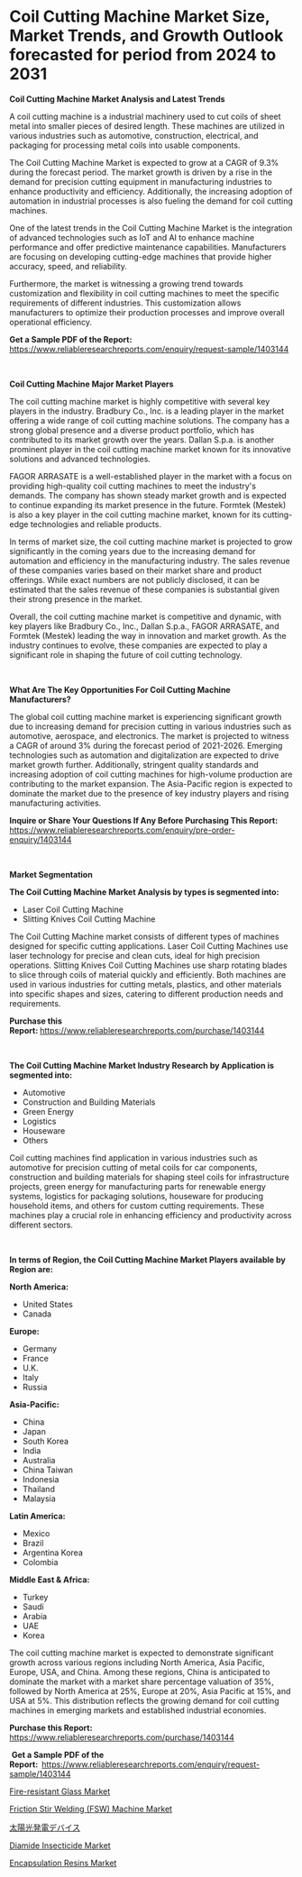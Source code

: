 <p><h1>Coil Cutting Machine Market Size, Market Trends, and Growth Outlook forecasted for period from 2024 to 2031</h1></p><p><strong>Coil Cutting Machine Market Analysis and Latest Trends</strong></p>
<p><p>A coil cutting machine is a industrial machinery used to cut coils of sheet metal into smaller pieces of desired length. These machines are utilized in various industries such as automotive, construction, electrical, and packaging for processing metal coils into usable components.</p><p>The Coil Cutting Machine Market is expected to grow at a CAGR of 9.3% during the forecast period. The market growth is driven by a rise in the demand for precision cutting equipment in manufacturing industries to enhance productivity and efficiency. Additionally, the increasing adoption of automation in industrial processes is also fueling the demand for coil cutting machines.</p><p>One of the latest trends in the Coil Cutting Machine Market is the integration of advanced technologies such as IoT and AI to enhance machine performance and offer predictive maintenance capabilities. Manufacturers are focusing on developing cutting-edge machines that provide higher accuracy, speed, and reliability.</p><p>Furthermore, the market is witnessing a growing trend towards customization and flexibility in coil cutting machines to meet the specific requirements of different industries. This customization allows manufacturers to optimize their production processes and improve overall operational efficiency.</p></p>
<p><strong>Get a Sample PDF of the Report:&nbsp;</strong> <a href="https://www.reliableresearchreports.com/enquiry/request-sample/1403144">https://www.reliableresearchreports.com/enquiry/request-sample/1403144</a></p>
<p>&nbsp;</p>
<p><strong>Coil Cutting Machine Major Market Players</strong></p>
<p><p>The coil cutting machine market is highly competitive with several key players in the industry. Bradbury Co., Inc. is a leading player in the market offering a wide range of coil cutting machine solutions. The company has a strong global presence and a diverse product portfolio, which has contributed to its market growth over the years. Dallan S.p.a. is another prominent player in the coil cutting machine market known for its innovative solutions and advanced technologies.</p><p>FAGOR ARRASATE is a well-established player in the market with a focus on providing high-quality coil cutting machines to meet the industry's demands. The company has shown steady market growth and is expected to continue expanding its market presence in the future. Formtek (Mestek) is also a key player in the coil cutting machine market, known for its cutting-edge technologies and reliable products.</p><p>In terms of market size, the coil cutting machine market is projected to grow significantly in the coming years due to the increasing demand for automation and efficiency in the manufacturing industry. The sales revenue of these companies varies based on their market share and product offerings. While exact numbers are not publicly disclosed, it can be estimated that the sales revenue of these companies is substantial given their strong presence in the market.</p><p>Overall, the coil cutting machine market is competitive and dynamic, with key players like Bradbury Co., Inc., Dallan S.p.a., FAGOR ARRASATE, and Formtek (Mestek) leading the way in innovation and market growth. As the industry continues to evolve, these companies are expected to play a significant role in shaping the future of coil cutting technology.</p></p>
<p>&nbsp;</p>
<p><strong>What Are The Key Opportunities For Coil Cutting Machine Manufacturers?</strong></p>
<p><p>The global coil cutting machine market is experiencing significant growth due to increasing demand for precision cutting in various industries such as automotive, aerospace, and electronics. The market is projected to witness a CAGR of around 3% during the forecast period of 2021-2026. Emerging technologies such as automation and digitalization are expected to drive market growth further. Additionally, stringent quality standards and increasing adoption of coil cutting machines for high-volume production are contributing to the market expansion. The Asia-Pacific region is expected to dominate the market due to the presence of key industry players and rising manufacturing activities.</p></p>
<p><strong>Inquire or Share Your Questions If Any Before Purchasing This Report:</strong> <a href="https://www.reliableresearchreports.com/enquiry/pre-order-enquiry/1403144">https://www.reliableresearchreports.com/enquiry/pre-order-enquiry/1403144</a></p>
<p>&nbsp;</p>
<p><strong>Market Segmentation</strong></p>
<p><strong>The Coil Cutting Machine Market Analysis by types is segmented into:</strong></p>
<p><ul><li>Laser Coil Cutting Machine</li><li>Slitting Knives Coil Cutting Machine</li></ul></p>
<p><p>The Coil Cutting Machine market consists of different types of machines designed for specific cutting applications. Laser Coil Cutting Machines use laser technology for precise and clean cuts, ideal for high precision operations. Slitting Knives Coil Cutting Machines use sharp rotating blades to slice through coils of material quickly and efficiently. Both machines are used in various industries for cutting metals, plastics, and other materials into specific shapes and sizes, catering to different production needs and requirements.</p></p>
<p><strong>Purchase this Report:&nbsp;</strong><a href="https://www.reliableresearchreports.com/purchase/1403144">https://www.reliableresearchreports.com/purchase/1403144</a></p>
<p>&nbsp;</p>
<p><strong>The Coil Cutting Machine Market Industry Research by Application is segmented into:</strong></p>
<p><ul><li>Automotive</li><li>Construction and Building Materials</li><li>Green Energy</li><li>Logistics</li><li>Houseware</li><li>Others</li></ul></p>
<p><p>Coil cutting machines find application in various industries such as automotive for precision cutting of metal coils for car components, construction and building materials for shaping steel coils for infrastructure projects, green energy for manufacturing parts for renewable energy systems, logistics for packaging solutions, houseware for producing household items, and others for custom cutting requirements. These machines play a crucial role in enhancing efficiency and productivity across different sectors.</p></p>
<p>&nbsp;</p>
<p><strong>In terms of Region, the Coil Cutting Machine Market Players available by Region are:</strong></p>
<p>
    <p> <strong> North America: </strong>
        <ul>
            <li>United States</li>
            <li>Canada</li>
        </ul>
        </p> 
    <p> <strong> Europe: </strong>
        <ul>
            <li>Germany</li>
            <li>France</li>
            <li>U.K.</li>
            <li>Italy</li>
            <li>Russia</li>
        </ul>
        </p> 
    <p> <strong> Asia-Pacific: </strong>
        <ul>
            <li>China</li>
            <li>Japan</li>
            <li>South Korea</li>
            <li>India</li>
            <li>Australia</li>
            <li>China Taiwan</li>
            <li>Indonesia</li>
            <li>Thailand</li>
            <li>Malaysia</li>
        </ul>
        </p> 
    <p> <strong> Latin America: </strong>
        <ul>
            <li>Mexico</li>
            <li>Brazil</li>
            <li>Argentina Korea</li>
            <li>Colombia</li>
        </ul>
        </p> 
    <p> <strong> Middle East & Africa: </strong>
        <ul>
            <li>Turkey</li>
            <li>Saudi</li>
            <li>Arabia</li>
            <li>UAE</li>
            <li>Korea</li>
        </ul>
    </p>
    </p>
<p><p>The coil cutting machine market is expected to demonstrate significant growth across various regions including North America, Asia Pacific, Europe, USA, and China. Among these regions, China is anticipated to dominate the market with a market share percentage valuation of 35%, followed by North America at 25%, Europe at 20%, Asia Pacific at 15%, and USA at 5%. This distribution reflects the growing demand for coil cutting machines in emerging markets and established industrial economies.</p></p>
<p><strong>Purchase this Report: </strong><a href="https://www.reliableresearchreports.com/purchase/1403144">https://www.reliableresearchreports.com/purchase/1403144</a></p>
<p>&nbsp;<strong>Get a Sample PDF of the Report:&nbsp;&nbsp;</strong><a href="https://www.reliableresearchreports.com/enquiry/request-sample/1403144">https://www.reliableresearchreports.com/enquiry/request-sample/1403144</a></p>
<p><strong></strong></p>
<p><p><a href="https://gamy-alyssum-396.notion.site/Fire-resistant-Glass-Market-Provides-a-Comprehensive-Analysis-Including-a-Macro-Overview-of-the-Mark-ef8c309d72994765b3ef8c9d0b23e785">Fire-resistant Glass Market</a></p><p><a href="https://poised-avenue-46d.notion.site/Friction-Stir-Welding-FSW-Machine-Market-Offers-Provide-Insightful-Data-for-the-Time-Period-from-2-60799f99cfa94be6857242967f19e786">Friction Stir Welding (FSW) Machine Market</a></p><p><a href="https://medium.com/@dwighthuels1/%E5%A4%AA%E9%99%BD%E5%85%89%E7%99%BA%E9%9B%BB%E3%83%87%E3%83%90%E3%82%A4%E3%82%B9%E5%B8%82%E5%A0%B4%E3%81%AE%E3%82%A4%E3%83%B3%E3%82%B5%E3%82%A4%E3%83%88-%E5%B8%82%E5%A0%B4%E5%8B%95%E5%90%91-%E6%88%90%E9%95%B7-2024%E5%B9%B4%E3%81%8B%E3%82%892031%E5%B9%B4%E3%81%BE%E3%81%A7%E3%81%AE%E4%BA%88%E6%B8%AC-027cb7964062">太陽光発電デバイス</a></p><p><a href="https://view.publitas.com/reportprime-1/insights-into-diamide-insecticide-market-size-analysing-market-share-trends-and-growth-from-2024-to-2031/">Diamide Insecticide Market</a></p><p><a href="https://view.publitas.com/reportprime-1/decoding-the-encapsulation-resins-market-a-deep-dive-into-the-latest-market-trends-market-segmentation-and-competitive-analysis/">Encapsulation Resins Market</a></p></p>